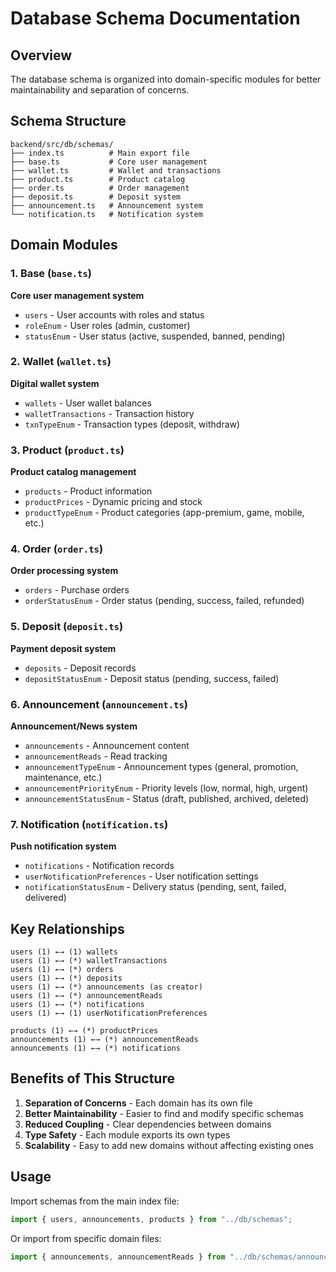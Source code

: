 # Database Schema Documentation

## Overview

The database schema is organized into domain-specific modules for better maintainability and separation of concerns.

## Schema Structure

```
backend/src/db/schemas/
├── index.ts          # Main export file
├── base.ts           # Core user management
├── wallet.ts         # Wallet and transactions
├── product.ts        # Product catalog
├── order.ts          # Order management
├── deposit.ts        # Deposit system
├── announcement.ts   # Announcement system
└── notification.ts   # Notification system
```

## Domain Modules

### 1. Base (`base.ts`)

**Core user management system**

- `users` - User accounts with roles and status
- `roleEnum` - User roles (admin, customer)
- `statusEnum` - User status (active, suspended, banned, pending)

### 2. Wallet (`wallet.ts`)

**Digital wallet system**

- `wallets` - User wallet balances
- `walletTransactions` - Transaction history
- `txnTypeEnum` - Transaction types (deposit, withdraw)

### 3. Product (`product.ts`)

**Product catalog management**

- `products` - Product information
- `productPrices` - Dynamic pricing and stock
- `productTypeEnum` - Product categories (app-premium, game, mobile, etc.)

### 4. Order (`order.ts`)

**Order processing system**

- `orders` - Purchase orders
- `orderStatusEnum` - Order status (pending, success, failed, refunded)

### 5. Deposit (`deposit.ts`)

**Payment deposit system**

- `deposits` - Deposit records
- `depositStatusEnum` - Deposit status (pending, success, failed)

### 6. Announcement (`announcement.ts`)

**Announcement/News system**

- `announcements` - Announcement content
- `announcementReads` - Read tracking
- `announcementTypeEnum` - Announcement types (general, promotion, maintenance, etc.)
- `announcementPriorityEnum` - Priority levels (low, normal, high, urgent)
- `announcementStatusEnum` - Status (draft, published, archived, deleted)

### 7. Notification (`notification.ts`)

**Push notification system**

- `notifications` - Notification records
- `userNotificationPreferences` - User notification settings
- `notificationStatusEnum` - Delivery status (pending, sent, failed, delivered)

## Key Relationships

```
users (1) ←→ (1) wallets
users (1) ←→ (*) walletTransactions
users (1) ←→ (*) orders
users (1) ←→ (*) deposits
users (1) ←→ (*) announcements (as creator)
users (1) ←→ (*) announcementReads
users (1) ←→ (*) notifications
users (1) ←→ (1) userNotificationPreferences

products (1) ←→ (*) productPrices
announcements (1) ←→ (*) announcementReads
announcements (1) ←→ (*) notifications
```

## Benefits of This Structure

1. **Separation of Concerns** - Each domain has its own file
2. **Better Maintainability** - Easier to find and modify specific schemas
3. **Reduced Coupling** - Clear dependencies between domains
4. **Type Safety** - Each module exports its own types
5. **Scalability** - Easy to add new domains without affecting existing ones

## Usage

Import schemas from the main index file:

```typescript
import { users, announcements, products } from "../db/schemas";
```

Or import from specific domain files:

```typescript
import { announcements, announcementReads } from "../db/schemas/announcement";
```
